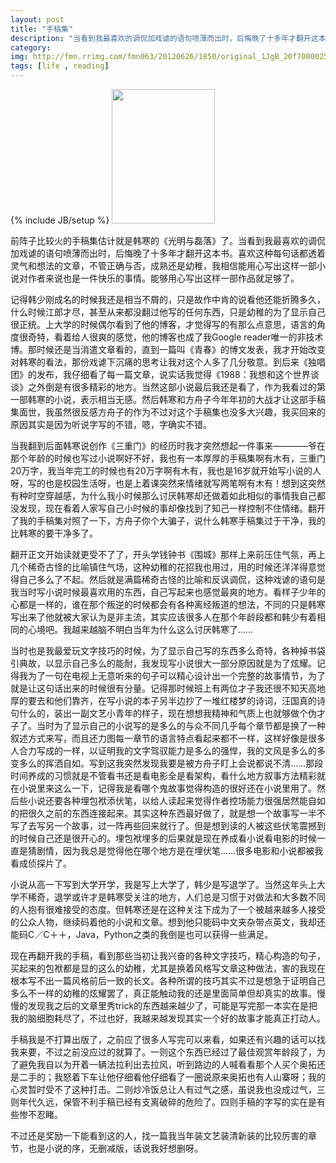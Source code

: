 ```yaml
---
layout: post
title: "手稿集"
description: "当看到我最喜欢的调侃加戏谑的语句喷薄而出时，后悔晚了十多年才翻开这本书。喜欢这种每句话都透着灵气和想法的文章，不管正确与否，成熟还是幼稚，我相信能用心写出这样一部小说对作者来说也是一件快乐的事情。"
category: 
img: http://fmn.rrimg.com/fmn063/20120626/1850/original_1JgB_20f70000257f118f.jpg
tags: [life , reading]
---
```

{% include JB/setup %}
<img src="http://fmn.rrimg.com/fmn063/20120626/1850/original_1JgB_20f70000257f118f.jpg" alt="" style="width:165px;height:215px;clear:both;">
<p>
	前阵子比较火的手稿集估计就是韩寒的《光明与磊落》了。当看到我最喜欢的调侃加戏谑的语句喷薄而出时，后悔晚了十多年才翻开这本书。喜欢这种每句话都透着灵气和想法的文章，不管正确与否，成熟还是幼稚，我相信能用心写出这样一部小说对作者来说也是一件快乐的事情。能够用心写出这样一部作品就足够了。
</p>
<p>
	记得韩少刚成名的时候我还是相当不屑的，只是故作中肯的说看他还能折腾多久，什么时候江郎才尽，甚至从来都没翻过他写的任何东西，只是幼稚的为了显示自己很正统。上大学的时候偶尔看到了他的博客，才觉得写的有那么点意思，语言的角度很奇特，看着给人很爽的感觉，他的博客也成了我Google reader唯一的非技术博。那时候还是当消遣文章看的，直到一篇叫《青春》的博文发表，我才开始改变对韩寒的看法，那份戏谑下沉痛的思考让我对这个人多了几分敬意。到后来《独唱团》的发布，我仔细看了每一篇文章，说实话我觉得《1988：我想和这个世界谈谈》之外倒是有很多精彩的地方。当然这部小说最后我还是看了，作为我看过的第一部韩寒的小说，表示相当无感。然后韩寒和方舟子今年年初的大战才让这部手稿集面世，我虽然很反感方舟子的作为不过对这个手稿集也没多大兴趣，我买回来的原因其实是因为听说字写的不错，嗯，字确实不错。
</p>
<p>
	当我翻到后面韩寒说创作《三重门》的经历时我才突然想起一件事来————爷在那个年龄的时候也写过小说啊好不好，我也有一本厚厚的手稿集啊有木有，三重门20万字，我当年完工的时候也有20万字啊有木有，我也是16岁就开始写小说的人呀，写的也是校园生活呀，也是上着课突然来情绪就写两笔啊有木有！想到这突然有种时空穿越感，为什么我小时候那么讨厌韩寒却还做着如此相似的事情我自己都没发现，现在看着人家写自己小时候的事却像找到了知己一样控制不住情绪。翻开了我的手稿集对照了一下，方舟子你个大骗子，说什么韩寒手稿集过于干净，我的比韩寒的要干净多了。
</p>
<p>
	翻开正文开始读就更受不了了，开头学钱钟书《围城》那样上来前压住气氛，再上几个稀奇古怪的比喻镇住气场，这种幼稚的花招我也用过，用的时候还洋洋得意觉得自己多么了不起。然后就是满篇稀奇古怪的比喻和反讽调侃，这种戏谑的语句是我当时写小说时候最喜欢用的东西，自己写起来也感觉最爽的地方。看样子少年的心都是一样的，谁在那个叛逆的时候都会有各种离经叛道的想法，不同的只是韩寒写出来了他就被大家认为是非主流，其实应该很多人在那个年龄段都和韩少有着相同的心境吧。我越来越脑不明白当年为什么这么讨厌韩寒了……
</p>
<p>
	当时也是我最爱玩文字技巧的时候，为了显示自己写的东西多么奇特，各种掉书袋引典故，以显示自己多么的能耐，我发现写小说很大一部分原因就是为了炫耀。记得我为了一句在电视上无意听来的句子可以精心设计出一个完整的故事情节，为了就是让这句话出来的时候很有分量。记得那时候班上有两位才子我还很不知天高地厚的要去和他们靠齐，在写小说的本子另半边抄了一堆红楼梦的诗词，汪国真的诗句什么的，装出一副文艺小青年的样子，现在想想我精神和气质上也就够做个伪才子了。当时为了显示自己的小说写的是多么的与众不同几乎每个章节都是换了一种叙述方式来写，而且还力图每一章节的语言特点看起来都不一样，这样好像是很多人合力写成的一样，以证明我的文字驾驭能力是多么的强悍，我的文风是多么的多变多么的挥洒自如。写到这我突然发现我要是被方舟子盯上会说都说不清……那段时间养成的习惯就是不管看书还是看电影全是看架构，看什么地方叙事方法精彩就在小说里来这么一下，记得我是看哪个鬼故事觉得构造的很好还在小说里用了。然后些小说还要各种埋包袱添伏笔，以给人读起来觉得作者控场能力很强居然能自如的把很久之前的东西连接起来。其实这种东西最好做了，就是想一个故事写一半不写了去写另一个故事，过一阵再些回来就行了。但是想到读的人被这些伏笔震撼到的时候自己还是很开心的。埋包袱埋多的后果就是现在养成看小说看电影的时候一直是猜剧情，因为我总是觉得他在哪个地方是在埋伏笔……很多电影和小说都被我看成侦探片了。
</p>
<p>
	小说从高一下写到大学开学，我是写上大学了，韩少是写退学了。当然这年头上大学不稀奇，退学或许才是韩寒受关注的地方，人们总是习惯于对做法和大多数不同的人抱有很难接受的态度。但韩寒还是在这种关注下成为了一个被越来越多人接受的公众人物，继续码着他的小说和文章。想到他只能码中文夹杂带点英文，我却还能码C／C＋＋，Java，Python之类的我倒是也可以获得一些满足。
</p>
<p>
	现在再翻开我的手稿，看到那些当初让我兴奋的各种文字技巧，精心构造的句子，买起来的包袱都是显的这么的幼稚，尤其是换着风格写文章这种做法，害的我现在根本写不出一篇风格前后一致的长文。各种所谓的技巧其实不过是想急于证明自己多么不一样的幼稚的炫耀罢了，真正能触动我的还是里面简单但却真实的故事。慢慢的发现我之后的文章里秀trick的东西越来越少了，可能是写完那一本实在是把我的脑细胞耗尽了，不过也好，我越来越发现其实一个好的故事才能真正打动人。
</p>
<p>
	手稿我是不打算出版了，之前应了很多人写完可以来看，如果还有兴趣的话可以找我来要，不过之前没应过的就算了。一则这个东西已经过了最佳观赏年龄段了，为了避免我自以为开着一辆法拉利出去拉风，听到路边的人喊看看那个人买个奥拓还是二手的；我怒着下车让他仔细看他仔细看了一圈说原来奥拓也有人山寨呀；我的心灵暂时受不了这种打击。二则炒冷饭总让人有过气之感，虽说我也没成过气，三则年代久远，保管不利手稿已经有支离破碎的危险了。四则手稿的字写的实在是有些惨不忍睹。
</p>
<p>
	不过还是奖励一下能看到这的人，找一篇我当年装文艺装清新装的比较厉害的章节，也是小说的序，无删减版，话说我好想删呀。
</p>
<br>
<br>
<br>
<br>
<br>
<br>
<br>
<br>
<br>
<br>
<img src="http://lh4.googleusercontent.com/-5rUVGEwd7GM/T-mDiinEVXI/AAAAAAAAATs/NQwSkPzbo7U/s640/DSCF0205.JPG" alt="">
<img src="http://lh4.googleusercontent.com/-5Sgm393IIrA/T-mDite8lNI/AAAAAAAAATs/NvidauWX3h8/s640/DSCF0206.JPG" alt="">
<img src="http://lh5.googleusercontent.com/-00BL70s427I/T-mDirX5jwI/AAAAAAAAATs/eEvD_9MAlks/s640/DSCF0207.JPG" alt="">
<img src="http://lh5.googleusercontent.com/-18yVqg-84Hw/T-mDk_uMhZI/AAAAAAAAATs/LlKlE6xvDMI/s640/DSCF0208.JPG" alt="">